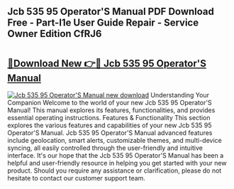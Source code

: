 ## Jcb 535 95 Operator'S Manual PDF Download Free - Part-I1e User Guide Repair - Service Owner Edition CfRJ6

# <h2><a href="http://cf20543.oget.top/?id=Jcb+535+95+Operator%27S+Manual">🔗Download New 👉🔴 Jcb 535 95 Operator'S Manual</a></h2>

[![Jcb 535 95 Operator'S Manual new download](https://i.imgur.com/5g1atiW.png)](http://cf20543.oget.top/?id=Jcb+535+95+Operator%27S+Manual)
Understanding Your Companion Welcome to the world of your new Jcb 535 95 Operator'S Manual! This manual explores its features, functionalities, and provides essential operating instructions. Features & Functionality This section explores the various features and capabilities of your new Jcb 535 95 Operator'S Manual. Jcb 535 95 Operator'S Manual advanced features include geolocation, smart alerts, customizable themes, and multi-device syncing, all easily controlled through the user-friendly and intuitive interface. It's our hope that the Jcb 535 95 Operator'S Manual has been a helpful and user-friendly resource in helping you get started with your new product. Should you require any assistance or clarification, please do not hesitate to contact our customer support team.
